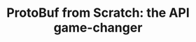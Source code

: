 ---
title: "ProtoBuf from Scratch: the API game-changer"
redirect: https://ninocan.github.io/talk-protobuf-from-scratch/
---